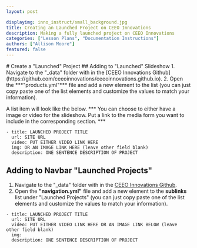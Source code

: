```yaml
---
layout: post

displayimg: inno_instruct/small_background.jpg
title: Creating an Launched Project on CEEO Innovations
description: Making a fully launched project on CEEO Innovations
categories: ["Lesson Plans", "Documentation Instructions"]
authors: ["Allison Moore"]
featured: false
---
```


<div class="free_write" markdown="1">
# Create a "Launched" Project
## Adding to "Launched" Slideshow
1. Navigate to the "_data" folder with in the [CEEO Innovations Github](https://github.com/ceeoinnovations/ceeoinnovations.github.io).
2. Open the ***"products.yml"*** file and add a new element to the list (you can just copy paste one of the list elements and customize the values to match your information).

A list item will look like the below. *** You can choose to either have a image or video for the slideshow. Put a link to the media form you want to include in the corresponding section. ***

```
- title: LAUNCHED PROJECT TITLE
  url: SITE URL
  video: PUT EITHER VIDEO LINK HERE
  img: OR AN IMAGE LINK HERE (leave other field blank)
  description: ONE SENTENCE DESCRIPTION OF PROJECT
```

## Adding to Navbar "Launched Projects"
1. Navigate to the "_data" folder with in the [CEEO Innovations Github](https://github.com/ceeoinnovations/ceeoinnovations.github.io).
2. Open the **"navigation.yml"** file and add a new element to the **sublinks** list under "Launched Projects" (you can just copy paste one of the list elements and customize the values to match your information).


```
- title: LAUNCHED PROJECT TITLE
  url: SITE URL
  video: PUT EITHER VIDEO LINK HERE OR AN IMAGE LINK BELOW (leave other field blank)
  img:
  description: ONE SENTENCE DESCRIPTION OF PROJECT
```

</div>
